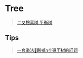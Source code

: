 # Tree

> [二叉搜索树 平衡树](https://oi-wiki.org/ds/bst/)

## Tips

> [一套拳法👊刷掉n个遍历树的问题](https://leetcode.cn/problems/n-ary-tree-preorder-traversal/solutions/215212/yi-tao-quan-fa-shua-diao-nge-bian-li-shu-de-wen--3/)  



